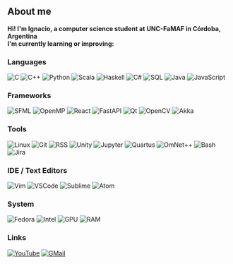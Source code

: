 ## About me
**Hi! I'm Ignacio, a computer science student at UNC-FaMAF in Córdoba, Argentina   
I'm currently learning or improving:**

### Languages
![C](https://img.shields.io/badge/-C-000?&logo=C)
![C++](https://img.shields.io/badge/-C++-000?&logo=c%2b%2b&logoColor=00599C)
![Python](https://img.shields.io/badge/-Python-000?&logo=Python)
![Scala](https://img.shields.io/badge/-Scala-000?&logo=Scala)
![Haskell](https://img.shields.io/badge/-Haskell-000?&logo=Haskell)
![C#](https://img.shields.io/badge/-C_Sharp-000?&logo=csharp&logoColor=blue)
![SQL](https://img.shields.io/badge/-SQL-000?&logo=SQLite)
![Java](https://img.shields.io/badge/-Java-000?&logo=Java)
![JavaScript](https://img.shields.io/badge/-JavaScript-000?&logo=javascript)

### Frameworks
![SFML](https://img.shields.io/badge/-SFML-000?&logo=SFML)
![OpenMP](https://img.shields.io/badge/-OpenMP-000?&logo=OpenMP)
![React](https://img.shields.io/badge/-React-000?&logo=React)
![FastAPI](https://img.shields.io/badge/-FastAPI-000?&logo=FastAPI)
![Qt](https://img.shields.io/badge/-Qt-000?&logo=Qt)
![OpenCV](https://img.shields.io/badge/-OpenCV-000?&logo=opencv)
![Akka](https://img.shields.io/badge/-Akka-000?&logo=Scala)

### Tools
![Linux](https://img.shields.io/badge/-Linux-000?&logo=Linux)
![Git](https://img.shields.io/badge/-Git-000?&logo=Git)
![RSS](https://img.shields.io/badge/-RSS-000?&logo=rss)
![Unity](https://img.shields.io/badge/-Unity-000?&logo=unity)
![Jupyter](https://img.shields.io/badge/-Jupyter-000?&logo=jupyter)
![Quartus](https://img.shields.io/badge/-Quartus-000?&logo=Quartus)
![OmNet++](https://img.shields.io/badge/-OmNet++-000?&logo=Omnet)
![Bash](https://img.shields.io/badge/-bash-000?&logo=gnu-bash)
![Jira](https://img.shields.io/badge/-Jira-000?&logo=jira&logoColor=blue)

### IDE / Text Editors
![Vim](https://img.shields.io/badge/-Vim-000?&logo=Vim&logoColor=green)
![VSCode](https://img.shields.io/badge/-VSCode-000?&logo=visual-studio-code&logoColor=blue)
![Sublime](https://img.shields.io/badge/-Sublime-000?&logo=sublime-text)
![Atom](https://img.shields.io/badge/-Atom-000?&logo=atom&logoColor=blue)

### System
![Fedora](https://img.shields.io/badge/-Fedora-000?&logo=fedora&logoColor=blue)
![Intel](https://img.shields.io/badge/-i9_9900KF-000?&logo=intel&logoColor=blue)
![GPU](https://img.shields.io/badge/-GPU_5700_XT-000?&logo=amd&logoColor=red)
![RAM](https://img.shields.io/badge/-RAM_32_GB-000)

### Links
[![YouTube](https://img.shields.io/badge/-YouTube_ignabelitzky-000?&logo=youtube&logoColor=red)](https://www.youtube.com/channel/UCMUyiDL-LZ3d0I7uNpT5hAw)
[![GMail](https://img.shields.io/badge/-Send_mail-000?&logo=gmail&logoColor=red)](https://mail.google.com/mail/u/0/?fs=1&to=ignabelitzky@gmail.com&su=SUBJECT&body=BODY&tf=cm)

<!---
ignabelitzky/ignabelitzky is a ✨ special ✨ repository because its `README.md` (this file) appears on your GitHub profile.
You can click the Preview link to take a look at your changes.
--->
